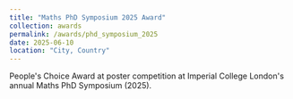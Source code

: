 ```yaml
---
title: "Maths PhD Symposium 2025 Award"
collection: awards
permalink: /awards/phd_symposium_2025
date: 2025-06-10
location: "City, Country"
---
```


People's Choice Award at poster competition at Imperial College London's annual Maths PhD Symposium (2025).
